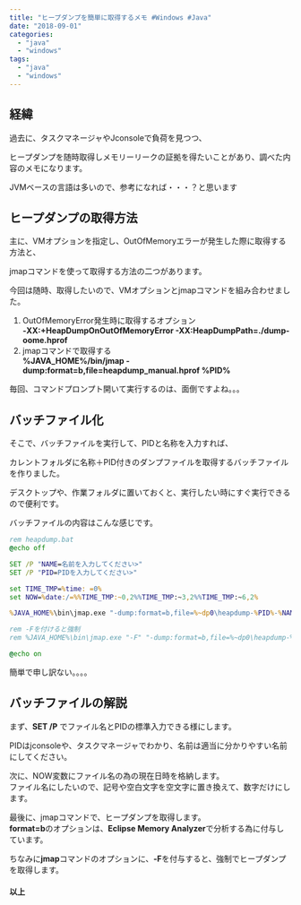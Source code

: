 ```yaml
---
title: "ヒープダンプを簡単に取得するメモ #Windows #Java"
date: "2018-09-01"
categories: 
  - "java"
  - "windows"
tags: 
  - "java"
  - "windows"
---
```


## 経緯

過去に、タスクマネージャやJconsoleで負荷を見つつ、

ヒープダンプを随時取得しメモリーリークの証拠を得たいことがあり、調べた内容のメモになります。

JVMベースの言語は多いので、参考になれば・・・？と思います

## ヒープダンプの取得方法

主に、VMオプションを指定し、OutOfMemoryエラーが発生した際に取得する方法と、

jmapコマンドを使って取得する方法の二つがあります。

今回は随時、取得したいので、VMオプションとjmapコマンドを組み合わせました。

1. OutOfMemoryError発生時に取得するオプション  
    **\-XX:+HeapDumpOnOutOfMemoryError -XX:HeapDumpPath=./dump-oome.hprof**
2. jmapコマンドで取得する  
    **%JAVA\_HOME%/bin/jmap -dump:format=b,file=heapdump\_manual.hprof %PID%**

毎回、コマンドプロンプト開いて実行するのは、面倒ですよね。。。

## バッチファイル化

そこで、バッチファイルを実行して、PIDと名称を入力すれば、

カレントフォルダに名称＋PID付きのダンプファイルを取得するバッチファイルを作りました。

デスクトップや、作業フォルダに置いておくと、実行したい時にすぐ実行できるので便利です。

バッチファイルの内容はこんな感じです。

```bat
rem heapdump.bat
@echo off

SET /P "NAME=名前を入力してください>"
SET /P "PID=PIDを入力してください>"

set TIME_TMP=%time: =0%
set NOW=%date:/=%%TIME_TMP:~0,2%%TIME_TMP:~3,2%%TIME_TMP:~6,2%

%JAVA_HOME%\bin\jmap.exe "-dump:format=b,file=%~dp0\heapdump-%PID%-%NAME%-%NOW%.hprof" %PID%

rem -Fを付けると強制
rem %JAVA_HOME%\bin\jmap.exe "-F" "-dump:format=b,file=%~dp0\heapdump-%PID%-%NAME%-%NOW%.hprof" %PID%

@echo on
```

簡単で申し訳ない。。。。

## バッチファイルの解説

まず、**SET /P** でファイル名とPIDの標準入力できる様にします。

PIDはjconsoleや、タスクマネージャでわかり、名前は適当に分かりやすい名前にしてください。

次に、NOW変数にファイル名の為の現在日時を格納します。  
ファイル名にしたいので、記号や空白文字を空文字に置き換えて、数字だけにします。

最後に、jmapコマンドで、ヒープダンプを取得します。  
**format=b**のオプションは、**Eclipse Memory Analyzer**で分析する為に付与しています。

ちなみに**jmap**コマンドのオプションに、**\-F**を付与すると、強制でヒープダンプを取得します。

#### 以上

